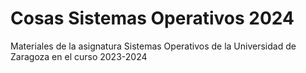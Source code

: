 # Cosas Sistemas Operativos 2024
 Materiales de la asignatura Sistemas Operativos de la Universidad de Zaragoza en el curso 2023-2024
